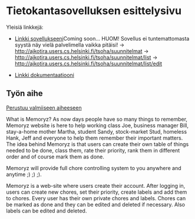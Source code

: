 # Tietokantasovelluksen esittelysivu

Yleisiä linkkejä:

* [Linkki sovellukseeni]()Coming soon... HUOM! Sovellus ei tuntemattomasta syystä näy vielä palvelimella vaikka pitäisi!
   -> http://ajkotira.users.cs.helsinki.fi/tsoha/suunnitelmat
   -> http://ajkotira.users.cs.helsinki.fi/tsoha/suunnitelmat/list
   -> http://ajkotira.users.cs.helsinki.fi/tsoha/suunnitelmat/list/edit

* [Linkki dokumentaatiooni](https://github.com/AnttiKotiranta/Tsoha-Bootstrap/blob/master/doc/dokumentaatio.pdf)

## Työn aihe
[Perustuu valmiiseen aiheeseen](http://advancedkittenry.github.io/suunnittelu_ja_tyoymparisto/aiheet/Muistilista.html) 

</h2>What is Memoryz?</h2>
As now days people have so many things to remember, Memoryz website is here to help working class Joe, business manager Bill, stay-a-home mother Martha, student Sandy, stock-market Stud, homeless Hank, Jeff and everyone to help them remember their important  matters. The idea behind Memoryz is that users can create their own table of things needed to be done, class them, rate their priority, rank them in different order and of course mark them as done. 

Memoryz will provide full chore controlling system to you anywhere and anytime ;) ;) ;). 

Memoryz is a web-site where users create their account. After logging in, users can create new chores, set their priority, create labels and add them to chores. Every user has their own private chores and labels. Chores can be marked as done and they can be edited and deleted if necessary. Also labels can be edited and deleted.
